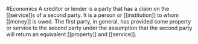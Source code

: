 #Economics 
A creditor or lender is a party that has a claim on the [[service]]s of a second party. It is a person or [[institution]] to whom [[money]] is owed. The first party, in general, has provided some property or service to the second party under the assumption that the second party will return an equivalent [[property]] and [[service]]. 
